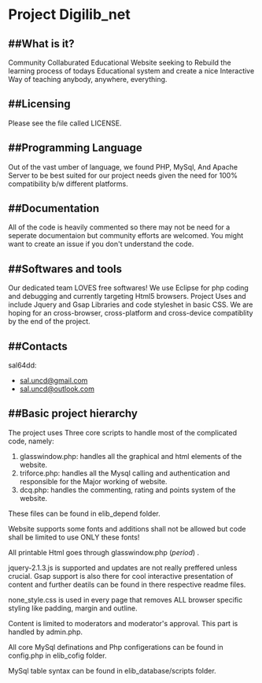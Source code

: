 # Project Digilib_net

##What is it?
-----------
Community Collaburated Educational Website seeking to Rebuild the learning process of todays Educational system and create a nice Interactive Way of teaching anybody, anywhere, everything.

##Licensing
-----------
Please see the file called LICENSE.

##Programming Language
-----------
Out of the vast umber of language, we found PHP, MySql, And Apache Server to be best suited for our project needs given the need for 100% compatibility b/w different platforms.

##Documentation
-----------
All of the code is heavily commented so there may not be need for a seperate documentaion but community efforts are welcomed. You might want to create an issue if you don't understand the code.

##Softwares and tools
-----------
Our dedicated team LOVES free softwares! We use Eclipse for php coding and debugging and currently targeting Html5 browsers. Project Uses and include Jquery and Gsap Libraries and code styleshet in basic CSS. We are hoping for an cross-browser, cross-platform and cross-device compatiblity by the end of the project.

##Contacts
-----------
sal64dd<Project Head in development>:
 * sal.uncd@gmail.com
 * sal.uncd@outlook.com


##Basic project hierarchy
-----------
The project uses Three core scripts to handle most of the complicated code, namely:

1. glasswindow.php: handles all the graphical and html elements of the website.
2. triforce.php: handles all the Mysql calling and authentication and responsible for the Major working of website. 
3. dcq.php: handles the commenting, rating and points system of the website.

These files can be found in elib_depend folder.

Website supports some fonts and additions shall not be allowed but code shall be limited to use ONLY these fonts!

All printable Html goes through glasswindow.php (*period*) .

jquery-2.1.3.js is supported and updates are not really preffered unless crucial.
Gsap support is also there for cool interactive presentation of content and further deatils can be found in there respective readme files.

none_style.css is used in every page that removes ALL browser specific styling like padding, margin and outline.

Content is limited to moderators and moderator's approval. This part is handled by admin.php.

All core MySql definations and Php configerations can be found in config.php in elib_cofig folder.

MySql table syntax can be found in elib_database/scripts folder.
